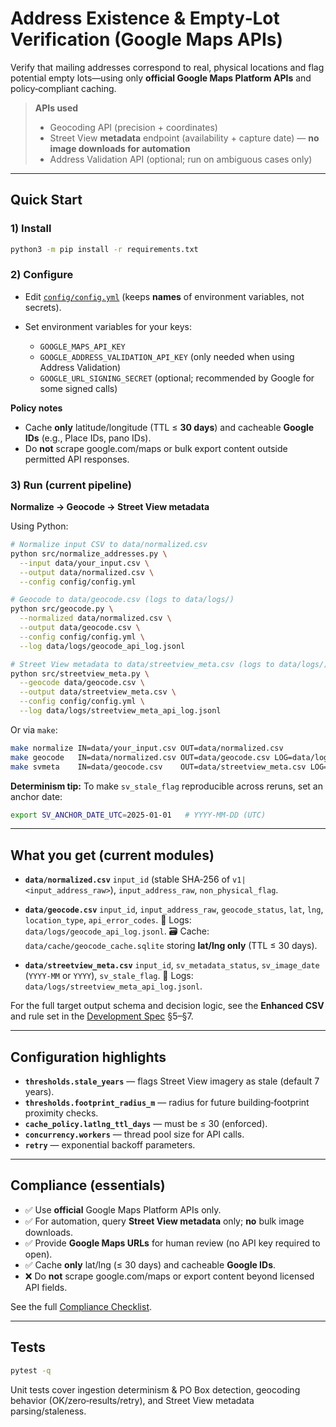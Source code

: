 # Address Existence & Empty‑Lot Verification (Google Maps APIs)

Verify that mailing addresses correspond to real, physical locations and flag potential empty lots—using only **official Google Maps Platform APIs** and policy‑compliant caching.

> **APIs used**
> - Geocoding API (precision + coordinates)
> - Street View **metadata** endpoint (availability + capture date) — **no image downloads for automation**
> - Address Validation API (optional; run on ambiguous cases only)

---

## Quick Start

### 1) Install
```bash
python3 -m pip install -r requirements.txt
```

### 2) Configure

* Edit [`config/config.yml`](config/config.yml) (keeps **names** of environment variables, not secrets).
* Set environment variables for your keys:

  * `GOOGLE_MAPS_API_KEY`
  * `GOOGLE_ADDRESS_VALIDATION_API_KEY` (only needed when using Address Validation)
  * `GOOGLE_URL_SIGNING_SECRET` (optional; recommended by Google for some signed calls)

**Policy notes**

* Cache **only** latitude/longitude (TTL ≤ **30 days**) and cacheable **Google IDs** (e.g., Place IDs, pano IDs).
* Do **not** scrape google.com/maps or bulk export content outside permitted API responses.

### 3) Run (current pipeline)

**Normalize → Geocode → Street View metadata**

Using Python:

```bash
# Normalize input CSV to data/normalized.csv
python src/normalize_addresses.py \
  --input data/your_input.csv \
  --output data/normalized.csv \
  --config config/config.yml

# Geocode to data/geocode.csv (logs to data/logs/)
python src/geocode.py \
  --normalized data/normalized.csv \
  --output data/geocode.csv \
  --config config/config.yml \
  --log data/logs/geocode_api_log.jsonl

# Street View metadata to data/streetview_meta.csv (logs to data/logs/)
python src/streetview_meta.py \
  --geocode data/geocode.csv \
  --output data/streetview_meta.csv \
  --config config/config.yml \
  --log data/logs/streetview_meta_api_log.jsonl
```

Or via `make`:

```bash
make normalize IN=data/your_input.csv OUT=data/normalized.csv
make geocode   IN=data/normalized.csv OUT=data/geocode.csv LOG=data/logs/geocode_api_log.jsonl
make svmeta    IN=data/geocode.csv    OUT=data/streetview_meta.csv LOG=data/logs/streetview_meta_api_log.jsonl
```

**Determinism tip:** To make `sv_stale_flag` reproducible across reruns, set an anchor date:

```bash
export SV_ANCHOR_DATE_UTC=2025-01-01   # YYYY-MM-DD (UTC)
```

---

## What you get (current modules)

* **`data/normalized.csv`**
  `input_id` (stable SHA‑256 of `v1|<input_address_raw>`), `input_address_raw`, `non_physical_flag`.

* **`data/geocode.csv`**
  `input_id`, `input_address_raw`, `geocode_status`, `lat`, `lng`, `location_type`, `api_error_codes`.
  📄 Logs: `data/logs/geocode_api_log.jsonl`.
  🗃️ Cache: `data/cache/geocode_cache.sqlite` storing **lat/lng only** (TTL ≤ 30 days).

* **`data/streetview_meta.csv`**
  `input_id`, `sv_metadata_status`, `sv_image_date` (`YYYY-MM` or `YYYY`), `sv_stale_flag`.
  📄 Logs: `data/logs/streetview_meta_api_log.jsonl`.

For the full target output schema and decision logic, see the **Enhanced CSV** and rule set in the [Development Spec](devspec/dev_spec_and_plan.md) §5–§7.

---

## Configuration highlights

* **`thresholds.stale_years`** — flags Street View imagery as stale (default 7 years).
* **`thresholds.footprint_radius_m`** — radius for future building‑footprint proximity checks.
* **`cache_policy.latlng_ttl_days`** — must be ≤ 30 (enforced).
* **`concurrency.workers`** — thread pool size for API calls.
* **`retry`** — exponential backoff parameters.

---

## Compliance (essentials)

* ✅ Use **official** Google Maps Platform APIs only.
* ✅ For automation, query **Street View metadata** only; **no** bulk image downloads.
* ✅ Provide **Google Maps URLs** for human review (no API key required to open).
* ✅ Cache **only** lat/lng (≤ 30 days) and cacheable **Google IDs**.
* ❌ Do **not** scrape google.com/maps or export content beyond licensed API fields.

See the full [Compliance Checklist](docs/compliance_checklist.md).

---

## Tests

```bash
pytest -q
```

Unit tests cover ingestion determinism & PO Box detection, geocoding behavior (OK/zero‑results/retry), and Street View metadata parsing/staleness.
